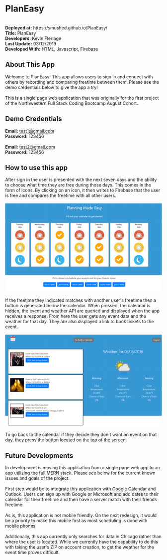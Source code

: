 # PlanEasy
<br />
<strong>Deployed at:</strong> https://smushed.github.io/PlanEasy/<br/>
<strong>Title:</strong> PlanEasy<br />
<strong>Developers:</strong> Kevin Flerlage<br />
<strong>Last Update:</strong> 03/12/2019<br />
<strong>Developed With:</strong> HTML, Javascript, Firebase<br/>

## **About This App**

Welcome to PlanEasy! This app allows users to sign in and connect with others by recording and comparing freetime between them. Please see the demo credentials below to give the app a try!
<br />
<br />
This is a single page web application that was originally for the first project of the Northwestern Full Stack Coding Bootcamp August Cohort.

## **Demo Credentials**

<strong>Email:</strong> test1@gmail.com
<br />
<strong>Password:</strong> 123456
<br />
<br />
<strong>Email:</strong> test2@gmail.com
<br />
<strong>Password:</strong> 123456
<br />

## **How to use this app**

After sign in the user is presented with the next seven days and the ability to choose what time they are free during those days. This comes in the form of icons. By clicking on an icon, it then writes to Firebase that the user is free and compares the freetime with all other users.
<br />
<br />
![Calendar Display](./assets/images/calendarExample.PNG)
<br />
<br />
If the freetime they indicated matches with another user's freetime then a button is generated below the calendar. When pressed, the calendar is hidden, the event and weather API are queried and displayed when the app receives a response. From here the user gets any event data and the weather for that day. They are also displayed a link to book tickets to the event.
<br />
<br />
![Example of Chosen Event](./assets/images/eventSelected.PNG)
<br />
<br />
To go back to the calendar if they decide they don't want an event on that day, they press the button located on the top of the screen.

## Future Developments

In development is moving this application from a single page web app to an app utilizing the full MERN stack. Please see below for the current known issues and goals of the project. 
<br />
<br />
First step would be to integrate this application with Google Calendar and Outlook. Users can sign up with Google or Microsoft and add dates to their calendar for their freetime and then have a server match with their friends freetime.
<br />
<br />
As is, this application is not mobile friendly. On the next redesign, it would be a priority to make this mobile first as most scheduling is done with mobile phones
<br />
<br />
Additionally, this app currently only searches for data in Chicago rather than where the user is located. While we currently have the capability to do this with taking the user's ZIP on account creation, to get the weather for the event time proves difficult.